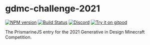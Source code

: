 # gdmc-challenge-2021

[![NPM version](https://img.shields.io/npm/v/gdmc-challenge-2021.svg)](http://npmjs.com/package/gdmc-challenge-2021)
[![Build Status](https://github.com/PrismarineJS/gdmc-challenge-2021/workflows/CI/badge.svg)](https://github.com/PrismarineJS/gdmc-challenge-2021/actions?query=workflow%3A%22CI%22)
[![Discord](https://img.shields.io/badge/chat-on%20discord-brightgreen.svg)](https://discord.gg/GsEFRM8)
[![Try it on gitpod](https://img.shields.io/badge/try-on%20gitpod-brightgreen.svg)](https://gitpod.io/#https://github.com/PrismarineJS/gdmc-challenge-2021)

The PrismarineJS entry for the 2021 Generative in Design Minecraft Competition.